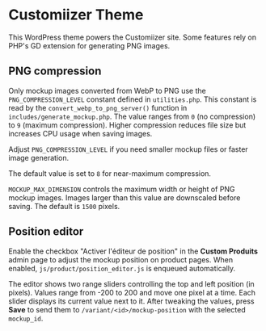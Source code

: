 # Customiizer Theme

This WordPress theme powers the Customiizer site. Some features rely on PHP's GD extension for generating PNG images.

## PNG compression

Only mockup images converted from WebP to PNG use the `PNG_COMPRESSION_LEVEL` constant defined in `utilities.php`. This constant is read by the `convert_webp_to_png_server()` function in `includes/generate_mockup.php`. The value ranges from `0` (no compression) to `9` (maximum compression). Higher compression reduces file size but increases CPU usage when saving images.

Adjust `PNG_COMPRESSION_LEVEL` if you need smaller mockup files or faster image generation.

The default value is set to `8` for near-maximum compression.

`MOCKUP_MAX_DIMENSION` controls the maximum width or height of PNG mockup images.
Images larger than this value are downscaled before saving. The default is `1500` pixels.

## Position editor

Enable the checkbox "Activer l'éditeur de position" in the **Custom Produits** admin page to adjust the mockup position on product pages. When enabled, `js/product/position_editor.js` is enqueued automatically.

The editor shows two range sliders controlling the top and left position (in pixels). Values range from -200 to 200 and move one pixel at a time. Each slider displays its current value next to it. After tweaking the values, press **Save** to send them to `/variant/<id>/mockup-position` with the selected `mockup_id`.
